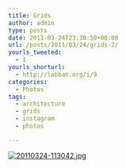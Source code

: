 ```yaml
---
title: Grids
author: admin
type: posts
date: 2011-03-24T23:30:50+00:00
url: /posts/2011/03/24/grids-2/
yourls_tweeted:
  - 1
yourls_shorturl:
  - http://lobban.org/i/9
categories:
  - Photos
tags:
  - architecture
  - grids
  - instagram
  - photos

---
```

[<img src="http://lobban.org/wp-content/uploads/2011/03/20110324-113042.jpg" alt="20110324-113042.jpg" class="alignnone size-full" />][1]

 [1]: http://lobban.org/wp-content/uploads/2011/03/20110324-113042.jpg